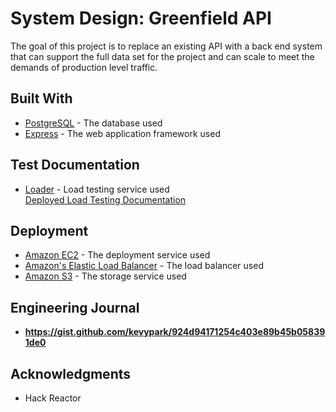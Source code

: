 # System Design: Greenfield API

The goal of this project is to replace an existing API with a back end system that can support the full data set for the project and can scale to meet the demands of production level traffic.

## Built With

* [PostgreSQL](https://www.postgresql.org/docs/11/) - The database used
* [Express](http://expressjs.com/) - The web application framework used

## Test Documentation

* [Loader](https://loader.io/) - Load testing service used <br/>
[Deployed Load Testing Documentation](https://gist.githubusercontent.com/kevypark/924d94171254c403e89b45b058391de0/raw/3bee9a114e98a2bb6913b0d0c55931edb1215b3d/010.txt)<br/>


## Deployment

* [Amazon EC2](https://aws.amazon.com/ec2/) - The deployment service used 
* [Amazon's Elastic Load Balancer](https://aws.amazon.com/elasticloadbalancing/) - The load balancer used
* [Amazon S3](https://aws.amazon.com/s3/) - The storage service used


## Engineering Journal

* **https://gist.github.com/kevypark/924d94171254c403e89b45b058391de0** 


## Acknowledgments

* Hack Reactor

